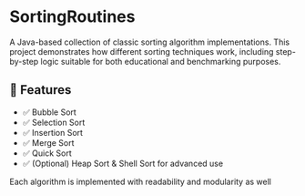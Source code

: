    # SortingRoutines 

A Java-based collection of classic sorting algorithm implementations. This project demonstrates how different sorting techniques work, including step-by-step logic suitable for both educational and benchmarking purposes.

## 🚀 Features    
   
- ✅ Bubble Sort  
- ✅ Selection Sort    
- ✅ Insertion Sort         
- ✅ Merge Sort          
- ✅ Quick Sort   
- ✅ (Optional) Heap Sort & Shell Sort for advanced use      
       
Each algorithm is implemented with readability and modularity as well           
         
   
        
      
       
    
      
     
  
   
 
